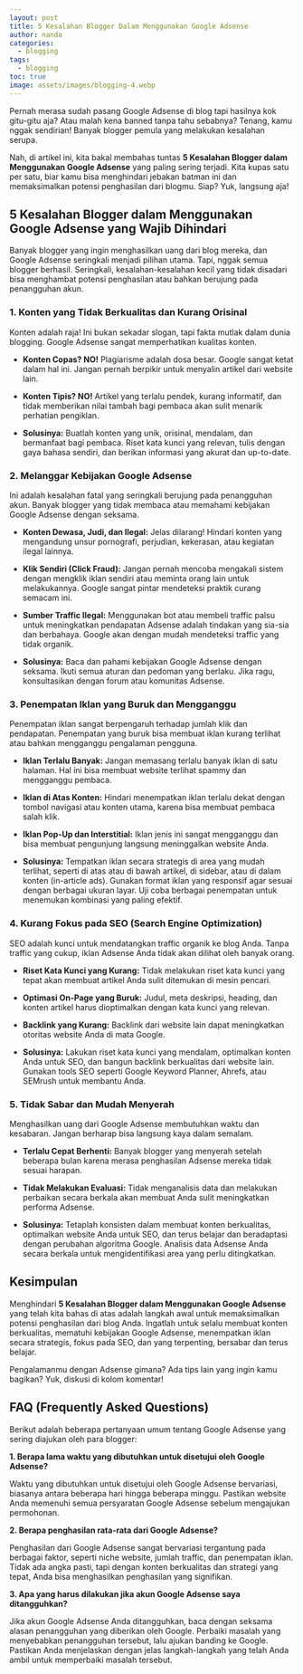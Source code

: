 ```yaml
---
layout: post
title: 5 Kesalahan Blogger Dalam Menggunakan Google Adsense
author: nanda
categories:
  - blogging
tags:
  - blogging
toc: true
image: assets/images/blogging-4.webp
---
```



Pernah merasa sudah pasang Google Adsense di blog tapi hasilnya kok gitu-gitu aja? Atau malah kena banned tanpa tahu sebabnya? Tenang, kamu nggak sendirian! Banyak blogger pemula yang melakukan kesalahan serupa.

Nah, di artikel ini, kita bakal membahas tuntas **5 Kesalahan Blogger dalam Menggunakan Google Adsense** yang paling sering terjadi. Kita kupas satu per satu, biar kamu bisa menghindari jebakan batman ini dan memaksimalkan potensi penghasilan dari blogmu. Siap? Yuk, langsung aja!

## 5 Kesalahan Blogger dalam Menggunakan Google Adsense yang Wajib Dihindari

Banyak blogger yang ingin menghasilkan uang dari blog mereka, dan Google Adsense seringkali menjadi pilihan utama. Tapi, nggak semua blogger berhasil. Seringkali, kesalahan-kesalahan kecil yang tidak disadari bisa menghambat potensi penghasilan atau bahkan berujung pada penangguhan akun.

### 1\. Konten yang Tidak Berkualitas dan Kurang Orisinal

Konten adalah raja! Ini bukan sekadar slogan, tapi fakta mutlak dalam dunia blogging. Google Adsense sangat memperhatikan kualitas konten.

- **Konten Copas? NO!** Plagiarisme adalah dosa besar. Google sangat ketat dalam hal ini. Jangan pernah berpikir untuk menyalin artikel dari website lain.
    
- **Konten Tipis? NO!** Artikel yang terlalu pendek, kurang informatif, dan tidak memberikan nilai tambah bagi pembaca akan sulit menarik perhatian pengiklan.
    
- **Solusinya:** Buatlah konten yang unik, orisinal, mendalam, dan bermanfaat bagi pembaca. Riset kata kunci yang relevan, tulis dengan gaya bahasa sendiri, dan berikan informasi yang akurat dan up-to-date.
    

### 2\. Melanggar Kebijakan Google Adsense

Ini adalah kesalahan fatal yang seringkali berujung pada penangguhan akun. Banyak blogger yang tidak membaca atau memahami kebijakan Google Adsense dengan seksama.

- **Konten Dewasa, Judi, dan Ilegal:** Jelas dilarang! Hindari konten yang mengandung unsur pornografi, perjudian, kekerasan, atau kegiatan ilegal lainnya.
    
- **Klik Sendiri (Click Fraud):** Jangan pernah mencoba mengakali sistem dengan mengklik iklan sendiri atau meminta orang lain untuk melakukannya. Google sangat pintar mendeteksi praktik curang semacam ini.
    
- **Sumber Traffic Ilegal:** Menggunakan bot atau membeli traffic palsu untuk meningkatkan pendapatan Adsense adalah tindakan yang sia-sia dan berbahaya. Google akan dengan mudah mendeteksi traffic yang tidak organik.
    
- **Solusinya:** Baca dan pahami kebijakan Google Adsense dengan seksama. Ikuti semua aturan dan pedoman yang berlaku. Jika ragu, konsultasikan dengan forum atau komunitas Adsense.
    

### 3\. Penempatan Iklan yang Buruk dan Mengganggu

Penempatan iklan sangat berpengaruh terhadap jumlah klik dan pendapatan. Penempatan yang buruk bisa membuat iklan kurang terlihat atau bahkan mengganggu pengalaman pengguna.

- **Iklan Terlalu Banyak:** Jangan memasang terlalu banyak iklan di satu halaman. Hal ini bisa membuat website terlihat spammy dan mengganggu pembaca.
    
- **Iklan di Atas Konten:** Hindari menempatkan iklan terlalu dekat dengan tombol navigasi atau konten utama, karena bisa membuat pembaca salah klik.
    
- **Iklan Pop-Up dan Interstitial:** Iklan jenis ini sangat mengganggu dan bisa membuat pengunjung langsung meninggalkan website Anda.
    
- **Solusinya:** Tempatkan iklan secara strategis di area yang mudah terlihat, seperti di atas atau di bawah artikel, di sidebar, atau di dalam konten (in-article ads). Gunakan format iklan yang responsif agar sesuai dengan berbagai ukuran layar. Uji coba berbagai penempatan untuk menemukan kombinasi yang paling efektif.
    

### 4\. Kurang Fokus pada SEO (Search Engine Optimization)

SEO adalah kunci untuk mendatangkan traffic organik ke blog Anda. Tanpa traffic yang cukup, iklan Adsense Anda tidak akan dilihat oleh banyak orang.

- **Riset Kata Kunci yang Kurang:** Tidak melakukan riset kata kunci yang tepat akan membuat artikel Anda sulit ditemukan di mesin pencari.
    
- **Optimasi On-Page yang Buruk:** Judul, meta deskripsi, heading, dan konten artikel harus dioptimalkan dengan kata kunci yang relevan.
    
- **Backlink yang Kurang:** Backlink dari website lain dapat meningkatkan otoritas website Anda di mata Google.
    
- **Solusinya:** Lakukan riset kata kunci yang mendalam, optimalkan konten Anda untuk SEO, dan bangun backlink berkualitas dari website lain. Gunakan tools SEO seperti Google Keyword Planner, Ahrefs, atau SEMrush untuk membantu Anda.
    

### 5\. Tidak Sabar dan Mudah Menyerah

Menghasilkan uang dari Google Adsense membutuhkan waktu dan kesabaran. Jangan berharap bisa langsung kaya dalam semalam.

- **Terlalu Cepat Berhenti:** Banyak blogger yang menyerah setelah beberapa bulan karena merasa penghasilan Adsense mereka tidak sesuai harapan.
    
- **Tidak Melakukan Evaluasi:** Tidak menganalisis data dan melakukan perbaikan secara berkala akan membuat Anda sulit meningkatkan performa Adsense.
    
- **Solusinya:** Tetaplah konsisten dalam membuat konten berkualitas, optimalkan website Anda untuk SEO, dan terus belajar dan beradaptasi dengan perubahan algoritma Google. Analisis data Adsense Anda secara berkala untuk mengidentifikasi area yang perlu ditingkatkan.
    

## Kesimpulan

Menghindari **5 Kesalahan Blogger dalam Menggunakan Google Adsense** yang telah kita bahas di atas adalah langkah awal untuk memaksimalkan potensi penghasilan dari blog Anda. Ingatlah untuk selalu membuat konten berkualitas, mematuhi kebijakan Google Adsense, menempatkan iklan secara strategis, fokus pada SEO, dan yang terpenting, bersabar dan terus belajar.

Pengalamanmu dengan Adsense gimana? Ada tips lain yang ingin kamu bagikan? Yuk, diskusi di kolom komentar!

## FAQ (Frequently Asked Questions)

Berikut adalah beberapa pertanyaan umum tentang Google Adsense yang sering diajukan oleh para blogger:

**1\. Berapa lama waktu yang dibutuhkan untuk disetujui oleh Google Adsense?**

Waktu yang dibutuhkan untuk disetujui oleh Google Adsense bervariasi, biasanya antara beberapa hari hingga beberapa minggu. Pastikan website Anda memenuhi semua persyaratan Google Adsense sebelum mengajukan permohonan.

**2\. Berapa penghasilan rata-rata dari Google Adsense?**

Penghasilan dari Google Adsense sangat bervariasi tergantung pada berbagai faktor, seperti niche website, jumlah traffic, dan penempatan iklan. Tidak ada angka pasti, tapi dengan konten berkualitas dan strategi yang tepat, Anda bisa menghasilkan penghasilan yang signifikan.

**3\. Apa yang harus dilakukan jika akun Google Adsense saya ditangguhkan?**

Jika akun Google Adsense Anda ditangguhkan, baca dengan seksama alasan penangguhan yang diberikan oleh Google. Perbaiki masalah yang menyebabkan penangguhan tersebut, lalu ajukan banding ke Google. Pastikan Anda menjelaskan dengan jelas langkah-langkah yang telah Anda ambil untuk memperbaiki masalah tersebut.
